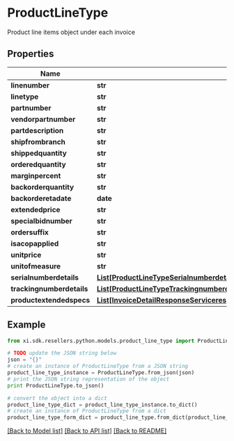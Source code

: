 # ProductLineType

Product line items object under each invoice

## Properties

Name | Type | Description | Notes
------------ | ------------- | ------------- | -------------
**linenumber** | **str** |  | [optional] 
**linetype** | **str** |  | [optional] 
**partnumber** | **str** |  | [optional] 
**vendorpartnumber** | **str** |  | [optional] 
**partdescription** | **str** |  | [optional] 
**shipfrombranch** | **str** |  | [optional] 
**shippedquantity** | **str** |  | [optional] 
**orderedquantity** | **str** |  | [optional] 
**marginpercent** | **str** |  | [optional] 
**backorderquantity** | **str** |  | [optional] 
**backorderetadate** | **date** |  | [optional] 
**extendedprice** | **str** |  | [optional] 
**specialbidnumber** | **str** |  | [optional] 
**ordersuffix** | **str** |  | [optional] 
**isacopapplied** | **str** |  | [optional] 
**unitprice** | **str** |  | [optional] 
**unitofmeasure** | **str** |  | [optional] 
**serialnumberdetails** | [**List[ProductLineTypeSerialnumberdetailsInner]**](ProductLineTypeSerialnumberdetailsInner.md) |  | [optional] 
**trackingnumberdetails** | [**List[ProductLineTypeTrackingnumberdetailsInner]**](ProductLineTypeTrackingnumberdetailsInner.md) |  | [optional] 
**productextendedspecs** | [**List[InvoiceDetailResponseServiceresponseInvoicedetailresponseExtendedspecsInner]**](InvoiceDetailResponseServiceresponseInvoicedetailresponseExtendedspecsInner.md) |  | [optional] 

## Example

```python
from xi.sdk.resellers.python.models.product_line_type import ProductLineType

# TODO update the JSON string below
json = "{}"
# create an instance of ProductLineType from a JSON string
product_line_type_instance = ProductLineType.from_json(json)
# print the JSON string representation of the object
print ProductLineType.to_json()

# convert the object into a dict
product_line_type_dict = product_line_type_instance.to_dict()
# create an instance of ProductLineType from a dict
product_line_type_form_dict = product_line_type.from_dict(product_line_type_dict)
```
[[Back to Model list]](../README.md#documentation-for-models) [[Back to API list]](../README.md#documentation-for-api-endpoints) [[Back to README]](../README.md)


